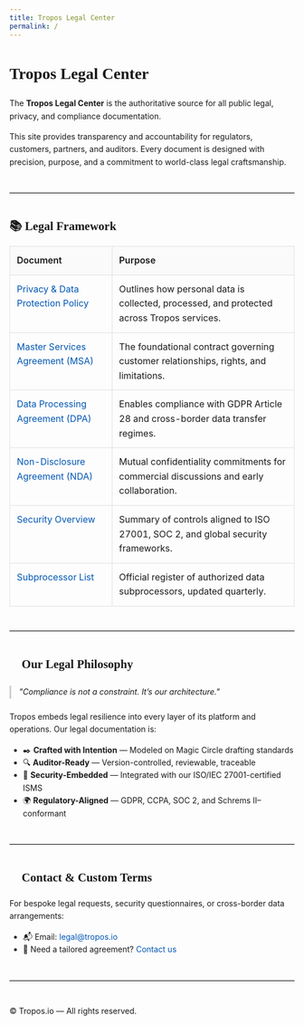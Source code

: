 ```yaml
---
title: Tropos Legal Center
permalink: /
---
```


<style>
h1, h2, h3 { font-family: Georgia, serif; }
body, td, th, p { font-family: 'Inter', sans-serif; line-height: 1.6; color: #1a1a1a; }
table { border-collapse: collapse; width: 100%; margin-top: 1em; }
th, td { border: 1px solid #e0e0e0; padding: 12px; vertical-align: top; }
th { background-color: #fafafa; text-align: left; font-weight: 600; }
a { color: #0056b3; text-decoration: none; }
a:hover { text-decoration: underline; }
hr { border: none; border-top: 1px solid #ccc; margin: 3em 0; }
blockquote { font-style: italic; color: #666; margin: 1.5em 0; padding-left: 1em; border-left: 3px solid #ccc; }
</style>

# Tropos Legal Center

The **Tropos Legal Center** is the authoritative source for all public legal, privacy, and compliance documentation.

This site provides transparency and accountability for regulators, customers, partners, and auditors. Every document is designed with precision, purpose, and a commitment to world-class legal craftsmanship.

---

## 📚 Legal Framework

| Document | Purpose |
|----------|---------|
| [Privacy & Data Protection Policy](./privacy.md) | Outlines how personal data is collected, processed, and protected across Tropos services. |
| [Master Services Agreement (MSA)](./msa.md) | The foundational contract governing customer relationships, rights, and limitations. |
| [Data Processing Agreement (DPA)](./dpa.md) | Enables compliance with GDPR Article 28 and cross-border data transfer regimes. |
| [Non-Disclosure Agreement (NDA)](./nda.md) | Mutual confidentiality commitments for commercial discussions and early collaboration. |
| [Security Overview](./security.md) | Summary of controls aligned to ISO 27001, SOC 2, and global security frameworks. |
| [Subprocessor List](./subprocessors.md) | Official register of authorized data subprocessors, updated quarterly. |

---

## 🧭 Our Legal Philosophy

> _"Compliance is not a constraint. It’s our architecture."_

Tropos embeds legal resilience into every layer of its platform and operations. Our legal documentation is:

- ✒️ **Crafted with Intention** — Modeled on Magic Circle drafting standards  
- 🔍 **Auditor-Ready** — Version-controlled, reviewable, traceable  
- 🔐 **Security-Embedded** — Integrated with our ISO/IEC 27001-certified ISMS  
- 🌍 **Regulatory-Aligned** — GDPR, CCPA, SOC 2, and Schrems II–conformant

---

## 🧩 Contact & Custom Terms

For bespoke legal requests, security questionnaires, or cross-border data arrangements:

- 📬 Email: [legal@tropos.io](mailto:legal@tropos.io)
- 📑 Need a tailored agreement? [Contact us](mailto:legal@tropos.io)

---

© Tropos.io — All rights reserved.
